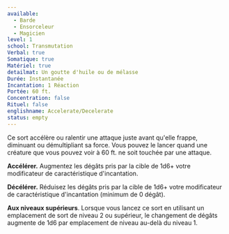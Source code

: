 ```yaml
---
available:
  - Barde
  - Ensorceleur
  - Magicien
level: 1
school: Transmutation
Verbal: true
Somatique: true
Matériel: true
detailmat: Un goutte d'huile ou de mélasse
Durée: Instantanée
Incantation: 1 Réaction
Portée: 60 ft.
Concentration: false
Rituel: false
englishname: Accelerate/Decelerate
status: empty
---
```

Ce sort accélère ou ralentir une attaque juste avant qu'elle frappe, diminuant ou démultipliant sa force. Vous pouvez le lancer quand une créature que vous pouvez voir à 60 ft. ne soit touchée par une attaque.

**Accélérer.** Augmentez les dégâts pris par la cible de 1d6+ votre modificateur de caractéristique d'incantation.

**Décélérer.** Réduisez les dégâts pris par la cible de 1d6+ votre modificateur de caractéristique d'incantation (minimum de 0 dégât).

**Aux niveaux supérieurs**. Lorsque vous lancez ce sort en utilisant un emplacement de sort de niveau 2 ou supérieur, le changement de dégâts augmente de 1d6 par emplacement de niveau au-delà du niveau 1.
